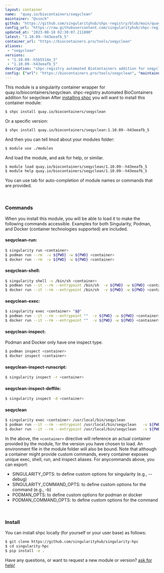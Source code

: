 ```yaml
---
layout: container
name:  "quay.io/biocontainers/seqyclean"
maintainer: "@vsoch"
github: "https://github.com/singularityhub/shpc-registry/blob/main/quay.io/biocontainers/seqyclean/container.yaml"
config_url: "https://raw.githubusercontent.com/singularityhub/shpc-registry/main/quay.io/biocontainers/seqyclean/container.yaml"
updated_at: "2023-08-18 02:30:07.211880"
latest: "1.10.09--h43eeafb_5"
container_url: "https://biocontainers.pro/tools/seqyclean"
aliases:
 - "seqyclean"
versions:
 - "1.10.09--h5b5514e_3"
 - "1.10.09--h43eeafb_5"
description: "shpc-registry automated BioContainers addition for seqyclean"
config: {"url": "https://biocontainers.pro/tools/seqyclean", "maintainer": "@vsoch", "description": "shpc-registry automated BioContainers addition for seqyclean", "latest": {"1.10.09--h43eeafb_5": "sha256:16447ec83f71be66c0c1a60d4f9d7ecf61af3b8830df9c5892311017f9dfbaa7"}, "tags": {"1.10.09--h5b5514e_3": "sha256:c4eb656a91914b4975e14bdc3ba79ed8aaa4b92ac6322ae0866a51da9af35332", "1.10.09--h43eeafb_5": "sha256:16447ec83f71be66c0c1a60d4f9d7ecf61af3b8830df9c5892311017f9dfbaa7"}, "docker": "quay.io/biocontainers/seqyclean", "aliases": {"seqyclean": "/usr/local/bin/seqyclean"}}
---
```


This module is a singularity container wrapper for quay.io/biocontainers/seqyclean.
shpc-registry automated BioContainers addition for seqyclean
After [installing shpc](#install) you will want to install this container module:


```bash
$ shpc install quay.io/biocontainers/seqyclean
```

Or a specific version:

```bash
$ shpc install quay.io/biocontainers/seqyclean:1.10.09--h43eeafb_5
```

And then you can tell lmod about your modules folder:

```bash
$ module use ./modules
```

And load the module, and ask for help, or similar.

```bash
$ module load quay.io/biocontainers/seqyclean/1.10.09--h43eeafb_5
$ module help quay.io/biocontainers/seqyclean/1.10.09--h43eeafb_5
```

You can use tab for auto-completion of module names or commands that are provided.

<br>

### Commands

When you install this module, you will be able to load it to make the following commands accessible.
Examples for both Singularity, Podman, and Docker (container technologies supported) are included.

#### seqyclean-run:

```bash
$ singularity run <container>
$ podman run --rm  -v ${PWD} -w ${PWD} <container>
$ docker run --rm  -v ${PWD} -w ${PWD} <container>
```

#### seqyclean-shell:

```bash
$ singularity shell -s /bin/sh <container>
$ podman run --it --rm --entrypoint /bin/sh  -v ${PWD} -w ${PWD} <container>
$ docker run --it --rm --entrypoint /bin/sh  -v ${PWD} -w ${PWD} <container>
```

#### seqyclean-exec:

```bash
$ singularity exec <container> "$@"
$ podman run --it --rm --entrypoint ""  -v ${PWD} -w ${PWD} <container> "$@"
$ docker run --it --rm --entrypoint ""  -v ${PWD} -w ${PWD} <container> "$@"
```

#### seqyclean-inspect:

Podman and Docker only have one inspect type.

```bash
$ podman inspect <container>
$ docker inspect <container>
```

#### seqyclean-inspect-runscript:

```bash
$ singularity inspect -r <container>
```

#### seqyclean-inspect-deffile:

```bash
$ singularity inspect -d <container>
```


#### seqyclean

```bash
$ singularity exec <container> /usr/local/bin/seqyclean
$ podman run --it --rm --entrypoint /usr/local/bin/seqyclean   -v ${PWD} -w ${PWD} <container> -c " $@"
$ docker run --it --rm --entrypoint /usr/local/bin/seqyclean   -v ${PWD} -w ${PWD} <container> -c " $@"
```



In the above, the `<container>` directive will reference an actual container provided
by the module, for the version you have chosen to load. An environment file in the
module folder will also be bound. Note that although a container
might provide custom commands, every container exposes unique exec, shell, run, and
inspect aliases. For anycommands above, you can export:

 - SINGULARITY_OPTS: to define custom options for singularity (e.g., --debug)
 - SINGULARITY_COMMAND_OPTS: to define custom options for the command (e.g., -b)
 - PODMAN_OPTS: to define custom options for podman or docker
 - PODMAN_COMMAND_OPTS: to define custom options for the command

<br>

### Install

You can install shpc locally (for yourself or your user base) as follows:

```bash
$ git clone https://github.com/singularityhub/singularity-hpc
$ cd singularity-hpc
$ pip install -e .
```

Have any questions, or want to request a new module or version? [ask for help!](https://github.com/singularityhub/singularity-hpc/issues)